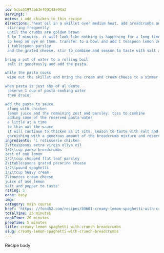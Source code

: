 ```yaml
---
id: 5cba51973ab3ef00143e94a2
servings:
notes: i add chicken to this recipe
directions: 'heat oil in a skillet over medium heat. add breadcrumbs and stir to thoroughly coat the crumbs with the oil. cook over medium heat
 stirring frequently
 until the crumbs are golden brown
 5 to 7 minutes. it will look like nothing is happening for a long time and then all of the sudden they will turn brown. it happens quickly
 so keep an eye on them. transfer to a bowl and add 1 teaspoon lemon zest
 1 tablespoon parsley
 and the grated cheese. stir to combine and season to taste with salt and pepper. set aside.

bring a pot of water to a rolling boil
 salt it generously and add the pasta.

while the pasta cooks
 wipe out the skillet and bring the cream and cream cheese to a simmer over medium-low heat – making sure to whisk into a smooth mixture. simmer for about 5 minutes or until it thickens slightly.

when pasta is just shy of al dente
 reserve 1 cup of pasta cooking water
 then drain.

add the pasta to sauce
 along with chicken
 lemon juice and the remaining zest and parsley. toss to combine
 adding some of the reserved pasta water
 a little at a time
 to thin out the sauce
 it will continue to thicken as it sits. season to taste with salt and pepper and serve
 garnishing with a generous amount of the breadcrumb mixture and reserved parsley.'
ingredients: '1 rotisserie chicken
2\tteaspoons extra virgin olive oil
1/2\tcup panko breadcrumbs
zest of one lemon
1/2\tcup chopped flat leaf parsley
2\ttablespoons grated pecorino cheese
1/2\tpound spaghetti
1/2\tcup heavy cream
2\tounces cream cheese
juice of one lemon
salt and pepper to taste'
rating: 5
ease: easy
img:
category: main course
href: 'https: //food52.com/recipes/80601-creamy-lemon-spaghetti-with-crunchy-breadcrumbs'
totalTime: 25 minutes
cookTime: 20 minutes
prepTime: 5 minutes
title: creamy lemon spaghetti with crunch breadcrumbs
slug: creamy-lemon-spaghetti-with-crunch-breadcrumbs
---
```

Recipe body